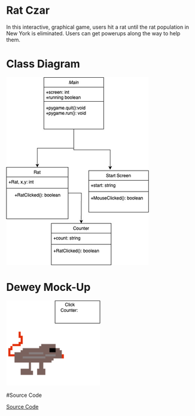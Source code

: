 # Rat Czar

In this interactive, graphical game, users hit a rat until the rat population in New York is eliminated. Users can get powerups along the way to help them.

# Class Diagram

![Gameplay](https://github.com/Ripley-Killen/GameDeRipley/blob/main/images/ClassDiagramRat.jpg?raw=true)

# Dewey Mock-Up

![Gameplay](https://github.com/Ripley-Killen/GameDeRipley/blob/main/images/Rat.drawio.png?raw=true)

#Source Code

[Source Code]()
